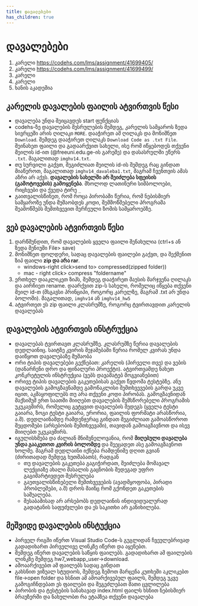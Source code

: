 ```yaml
---
title: დავალებები
has_children: true
---
```



# დავალებები
1. კარელი <https://codehs.com/lms/assignment/41699405/> 
2. კარელი <https://codehs.com/lms/assignment/41699499/> 
3. კარელი
4. კარელი
5. ხანის აკადემია


## კარელის დავალების ფაილის ატვირთვის წესი
- დავალება უნდა შეიცავდეს start ფუნქციას
- codehs-ზე დავალების შესრულების შემდეგ, კარელის სამყაროს ზედა სივრცეში არის ღილაკი `MORE`. დააჭირეთ ამ ღილაკს და მონიშნეთ `Download`. შემდეგ დააჭირეთ ღილაკს `Download Code as .txt File`. შეინახეთ ფაილი და გადაარქვით სახელი, ისე რომ იწყებოდეს თქვენი მეილის id-ით (@freeuni.edu.ge-ის გარეშე)  და დასასრულში ეწერს `.txt`. მაგალითად `imghv14.txt`. 
- თუ სურვილი გაქვთ, შეგიძლიათ მეილის id-ის შემდეგ რაც გინდათ მიაწეროთ, მაგალითად `imghv14_davaleba1.txt`, მაგრამ ჩვენთვის ამას აზრი არ აქვს. **დავალების სახელში არ შეიძლება სფეისის (გამოტოვების) გამოყენება**. მხოლოდ ლათინური სიმბოლოები, რიცხვები და ქვედა ტირე `_`
- გაითვალისწინეთ, რომ როცა პირობაში წერია, რომ ნებისმიერ სამყაროზე უნდა მუშაობდეს კოდი, შემმოწმებელი პროგრამა შეამოწმებს შემთხვევით შერჩეული ზომის სამყაროებზე. 

## ვებ დავალების ატვირთვის წესი
1. დარწმუნდით, რომ დავალების ყველა ფაილი შენახულია (ctrl+s ან ზედა მენიუში File> save)
2. მონიშნეთ ფოლდერი, სადაც დავალების ფაილები გაქვთ, და შექმენით ზიპ ფაილი **zip და არა rar**.
    - windows-right click>send to> compressed(zipped folder))
    - mac - right click> compress "foldername"
3. ერთხელ დააკლიკეთ ზიპს, შემდეგ დააჭირეთ მაუსის მარჯვენა ღილაკს და აირჩიეთ rename. დაარქვით zip-ს სახელი, რომელიც იწყება თქვენი მეილ id-თ (მსგავსი პრინციპი, როგორც კარელზე, მაგრამ .txt არ უნდა ბოლოში). მაგალითად, `imghv14`  ან `imghv14_hw5`
4. ატვირთეთ ეს zip ფაილი კლასრუმზე, როგორც ტვირთავდით კარელის დავალებას
 

## დავალების ატვირთვის ინსტრუქცია
- დავალებას ტვირთავთ კლასრუმზე. კლასრუმზე წერია დავალების დედლაინიც. საიტზე კვირის შეჯამებაში წერია რომელ კვირას უნდა დაიწყოთ დავალებაზე მუშაობა
- ორი ტიპის დავალებები გექნებათ: კარელის (პირველი თვე) და ვების (დანარჩენი დრო და ფინალური პროექტი). ატვირთვამდე ნახეთ კონკრეტულის ინსტრუქცია (ვებს დავამატებ მოგვიანებით)
- ორივე ტიპის დავალების გაკეთებისას გაქვთ წვდომა ტესტებზე. ანუ დავალების გამოგზავნამდე გამონაკლისი შემთხვევების გარდა უკვე იცით, აკმაყოფილებს თუ არა თქვენი კოდი პირობას. გამოგზავნიდან მაქსიმუმ ერთ საათში მიიღებთ დავალების შემსწორებელი პროგრამის უკუკავშირს, რომელიც გეტყვით დავალების შედეგს (ყველა ტესტი გაიარა, ზოგი ტესტი გაიარა, ერორია, ფაილის ფორმატი არასწორია, ა.შ). დედლაინამდე რამდენჯერაც გინდათ შეგიძლიათ გამოასწოროთ შეცდომები (არსებობის შემთხვევაში), თავიდან გამოაგზავნოთ და ისევ მიიღებთ უკუკავშირს.
- იგულისხმება და ძალიან მნიშვნელოვანია, რომ **მიღებული დავალება უნდა გააკეთოთ კვირის ბოლომდე** და შეეცადეთ ასე გამოაგზავნოთ ხოლმე. მაგრამ დედლაინი იქნება რამდენიმე დღით გვიან (ძირითადად შემდეგ ხუთშაბათს), რადგან
    + თუ დავალების გაკეთება გაგიჭირდათ, შეიძლება მომავალ ლექციაზე ახალი მასალის გაცნობის შედეგად უფრო გაგიმარტივდეთ შესრულება
    + გაუთვალისწინებელი შემთხვევების (ავადმყოფობა, პირადი პრობლემები, ა.შ) დროს მაინც რომ გქონდეთ გაკეთების საშუალება.
    + შესაბამისად არ არსებობს დედლაინის ინდივიდუალურად გადატანის საფუძვლები და ეს საკითხი არ განიხილება.

## მეშვიდე დავალების ინსტუქცია
- პირველ რიგში იწერთ Visual Studio Code-ს გუგლიდან ჩვეულებრივად გადადიხართ პირველივე ლინკზე იწერთ და აყენებთ.
- შემდეგ იწერთ დავალების საწყის ფაილებს. გადადიხართ ამ ფაილების ლინკზე შემდეგ hw7_webapp_user->download.
- ამოაარქივებთ ამ ფაილებს სადაც გინდათ
- გახსნით ვიზუალ სტუდიოს, შემდეგ ზემოთ მარცენა კუთხეში აკლიკებთ file->open folder და ხსნით ამ ამოარქივებულ ფაილს, შემდეგ უკვე გამოგიჩნდებათ ეს ფაილები და შეგეძლებათ მათი ცვლილება
- პირობის და ტესტების სანახავად index.html ფაილს ხსნით ნებისმიერ ბრაუზერში და ნახულობთ რა ეტაპზეა თქვენი დავალება

